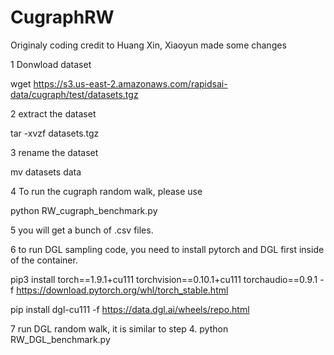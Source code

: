 # CugraphRW
Originaly coding credit to Huang Xin, Xiaoyun made some changes

1 Donwload dataset

wget https://s3.us-east-2.amazonaws.com/rapidsai-data/cugraph/test/datasets.tgz

2 extract the dataset

tar -xvzf datasets.tgz

3 rename the dataset

mv datasets data

4 To run the cugraph random walk, please use

python RW_cugraph_benchmark.py

5 you will get a bunch of .csv files.

6 to run DGL sampling code, you need to install pytorch and DGL first inside of the container. 

pip3 install torch==1.9.1+cu111 torchvision==0.10.1+cu111 torchaudio==0.9.1 -f https://download.pytorch.org/whl/torch_stable.html

pip install dgl-cu111 -f https://data.dgl.ai/wheels/repo.html

7 run DGL random walk, it is similar to step 4. 
python RW_DGL_benchmark.py

